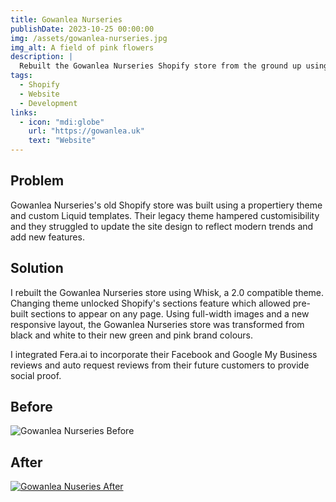 ```yaml
---
title: Gowanlea Nurseries
publishDate: 2023-10-25 00:00:00
img: /assets/gowanlea-nurseries.jpg
img_alt: A field of pink flowers
description: |
  Rebuilt the Gowanlea Nurseries Shopify store from the ground up using a new 2.0 theme
tags:
  - Shopify
  - Website
  - Development
links:
  - icon: "mdi:globe"
    url: "https://gowanlea.uk"
    text: "Website"
---
```


## Problem

Gowanlea Nurseries's old Shopify store was built using a propertiery theme and custom Liquid templates. Their legacy theme hampered customisibility and they struggled to update the site design to reflect modern trends and add new features.

## Solution

I rebuilt the Gowanlea Nurseries store using Whisk, a 2.0 compatible theme. Changing theme unlocked Shopify's sections feature which allowed pre-built sections to appear on any page. Using full-width images and a new responsive layout, the Gowanlea Nurseries store was transformed from black and white to their new green and pink brand colours.

I integrated Fera.ai to incorporate their Facebook and Google My Business reviews and auto request reviews from their future customers to provide social proof.

## Before

![Gowanlea Nurseries Before](/assets/gowanlea-nurseries-before.png)

## After

<a href="https://gowanlea.uk" target="_blank">![Gowanlea Nuseries After](/assets/gowanlea-nurseries-after.jpeg)</a>